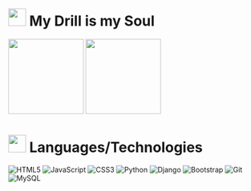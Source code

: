 
<h1 align="left" > <img src="https://imgur.com/dDo4qbV.png" height="35">  My Drill is my Soul   </h1>



<p align= "left">

<img src="https://github-readme-stats.vercel.app/api?username=lincNx&theme=dracula&show_icons=true&count_private=true" height="150"/>

<img src="https://github-readme-stats.vercel.app/api/top-langs/?username=lincNx&layout=compact&theme=dracula&show_icons=true&langs_count=6" height="150"/>
</p>

<h1 align="left"> <img src="https://imgur.com/2NEYGqZ.png" height="35">  Languages/Technologies </h1>

<div align= "left">
  
![HTML5](https://img.shields.io/badge/html5-%23E34F26.svg?style=for-the-badge&logo=html5&logoColor=white) 
![JavaScript](https://img.shields.io/badge/javascript-%23323330.svg?style=for-the-badge&logo=javascript&logoColor=%23F7DF1E) 
![CSS3](https://img.shields.io/badge/css3-%231572B6.svg?style=for-the-badge&logo=css3&logoColor=white)
![Python](https://img.shields.io/badge/python-3670A0?style=for-the-badge&logo=python&logoColor=ffdd54)
![Django](https://img.shields.io/badge/django-%23092E20.svg?style=for-the-badge&logo=django&logoColor=white)
![Bootstrap](https://img.shields.io/badge/bootstrap-%23563D7C.svg?style=for-the-badge&logo=bootstrap&logoColor=white)
![Git](https://img.shields.io/badge/git-%23F05033.svg?style=for-the-badge&logo=git&logoColor=white)
![MySQL](https://img.shields.io/badge/mysql-%2300f.svg?style=for-the-badge&logo=mysql&logoColor=white)
 
</div>
